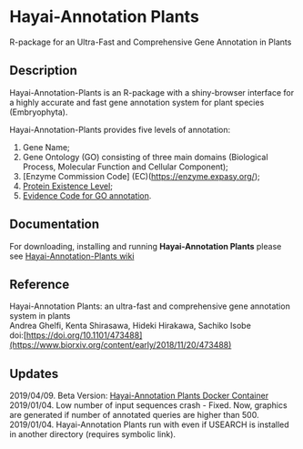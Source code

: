 # Hayai-Annotation Plants

R-package for an Ultra-Fast and Comprehensive Gene Annotation in Plants

Description
-----------
Hayai-Annotation-Plants is an R-package with a shiny-browser interface for a highly accurate and fast gene annotation system for plant species (Embryophyta). 

Hayai-Annotation-Plants provides five levels of annotation: 

1) Gene Name; 
2) Gene Ontology (GO) consisting of three main domains (Biological Process, Molecular Function and Cellular Component); 
3) [Enzyme Commission Code] (EC)(https://enzyme.expasy.org/); 
4) [Protein Existence Level](https://www.uniprot.org/help/protein_existence); 
5) [Evidence Code for GO annotation](http://geneontology.org/docs/guide-go-evidence-codes/).


Documentation
-------------
For downloading, installing and running **Hayai-Annotation Plants** please see [Hayai-Annotation-Plants wiki](https://github.com/kdri-genomics/Hayai-Annotation-Plants/wiki) 

Reference
---------
Hayai-Annotation Plants: an ultra-fast and comprehensive gene annotation system in plants <br/>
Andrea Ghelfi, Kenta Shirasawa, Hideki Hirakawa, Sachiko Isobe <br/>
doi:[https://doi.org/10.1101/473488](https://www.biorxiv.org/content/early/2018/11/20/473488) 

Updates
-------
2019/04/09. Beta Version: [Hayai-Annotation Plants Docker Container](https://hub.docker.com/r/kazusa005/hayai-annotation-plants) <br/>
2019/01/04. Low number of input sequences crash - Fixed. Now, graphics are generated if number of annotated queries are higher than 500.<br/>
2019/01/04. Hayai-Annotation Plants run with even if USEARCH is installed in another directory (requires symbolic link).
